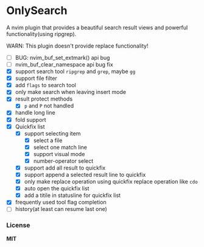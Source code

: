 # OnlySearch

A nvim plugin that provides a beautiful search result views and powerful functionality(using ripgrep).

WARN: This plugin doesn't provide replace functionality!

- [ ] BUG: nvim_buf_set_extmark() api bug
- [ ] nvim_buf_clear_namespace api bug fix
- [x] support search tool `ripgrep` and `grep`, maybe `gg`
- [x] support file filter
- [x] add `flags` to search tool
- [x] only make search when leaving insert mode
- [x] result protect methods
  + [x] `p` and `P` not handled
- [x] handle long line
- [x] fold support
- [x] Quickfix list
  + [x] support selecting item
    * [x] select a file
    * [x] select one match line
    * [x] support visual mode
    * [x] number-operator select
  + [x] support add all result to quickfix
  + [x] support append a selected result line to quickfix
  + [x] only make replace operation using quickfix replace operation like `cdo`
  + [x] auto open the quickfix list
  + [x] add a titile in statusline for quickfix list
- [x] frequently used tool flag completion
- [ ] history(at least can resume last one)

### License

**MIT**
